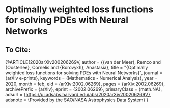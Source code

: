# Optimally weighted loss functions for solving PDEs with Neural Networks


## To Cite:
@ARTICLE{2020arXiv200206269V,
       author = {{van der Meer}, Remco and {Oosterlee}, Cornelis and {Borovykh}, Anastasia},
        title = "{Optimally weighted loss functions for solving PDEs with Neural Networks}",
      journal = {arXiv e-prints},
     keywords = {Mathematics - Numerical Analysis},
         year = 2020,
        month = feb,
          eid = {arXiv:2002.06269},
        pages = {arXiv:2002.06269},
archivePrefix = {arXiv},
       eprint = {2002.06269},
 primaryClass = {math.NA},
       adsurl = {https://ui.adsabs.harvard.edu/abs/2020arXiv200206269V},
      adsnote = {Provided by the SAO/NASA Astrophysics Data System}
}
